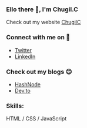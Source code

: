 ### Ello there 👋, I'm Chugil.C
Check out my website [ChugilC](https://chugilc.netlify.app/)
### Connect with me on 🤠
* [Twitter](https://twitter.com/chugilcr)
* [LinkedIn](https://www.linkedin.com/in/chugilc/)
### Check out my blogs 😊
* [HashNode](https://chugilc.hashnode.dev/)
* [Dev.to](https://dev.to/chugilc)

### Skills: <br/>
HTML / CSS / JavaScript
